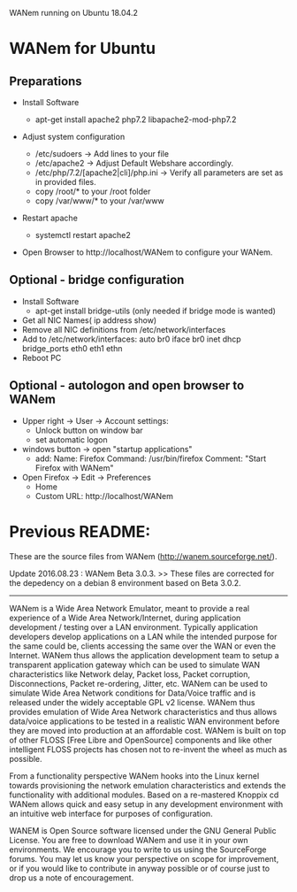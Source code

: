 WANem running on Ubuntu 18.04.2

# WANem for Ubuntu

## Preparations
* Install Software
	* apt-get install apache2 php7.2 libapache2-mod-php7.2


* Adjust system configuration
	* /etc/sudoers -> Add lines to your file
	* /etc/apache2 -> Adjust Default Webshare accordingly.
	* /etc/php/7.2/[apache2|cli]/php.ini -> Verify all parameters are set as in provided files. 
	* copy /root/* to your /root folder
	* copy /var/www/* to your /var/www

* Restart apache  
	* systemctl restart apache2
	
* Open Browser to http://localhost/WANem to configure your WANem.

## Optional - bridge configuration

* Install Software
	* apt-get install bridge-utils (only needed if bridge mode is wanted)
* Get all NIC Names( ip address show)
* Remove all NIC definitions from /etc/network/interfaces
* Add to /etc/network/interfaces:
auto br0
iface br0 inet dhcp
 bridge_ports eth0 eth1 ethn	 
* Reboot PC

## Optional - autologon and open browser to WANem
* Upper right -> User -> Account settings:
	* Unlock button on window bar
	* set automatic logon
* windows button -> open "startup applications"
	* add:
Name: Firefox
Command: /usr/bin/firefox
Comment: "Start Firefox with WANem"
* Open Firefox -> Edit -> Preferences
	* Home
	* Custom URL: http://localhost/WANem



# Previous README:

These are the source files from WANem (http://wanem.sourceforge.net/). 

Update 2016.08.23 : WANem Beta 3.0.3. >> These files are corrected for the depedency on a debian 8 environment based on Beta 3.0.2.

----------------

WANem is a Wide Area Network Emulator, meant to provide a real experience of a Wide Area Network/Internet, during application development / testing over a LAN environment. Typically application developers develop applications on a LAN while the intended purpose for the same could be, clients accessing the same over the WAN or even the Internet. WANem thus allows the application development team to setup a transparent application gateway which can be used to simulate WAN characteristics like Network delay, Packet loss, Packet corruption, Disconnections, Packet re-ordering, Jitter, etc. WANem can be used to simulate Wide Area Network conditions for Data/Voice traffic and is released under the widely acceptable GPL v2 license. WANem thus provides emulation of Wide Area Network characteristics and thus allows data/voice applications to be tested in a realistic WAN environment before they are moved into production at an affordable cost. WANem is built on top of other FLOSS [Free Libre and OpenSource] components and like other intelligent FLOSS projects has chosen not to re-invent the wheel as much as possible.

From a functionality perspective WANem hooks into the Linux kernel towards provisioning the network emulation characteristics and extends the functionality with additional modules. Based on a re-mastered Knoppix cd WANem allows quick and easy setup in any development environment with an intuitive web interface for purposes of configuration.

WANEM is Open Source software licensed under the GNU General Public License. You are free to download WANem and use it in your own environments. We encourage you to write to us using the SourceForge forums. You may let us know your perspective on scope for improvement, or if you would like to contribute in anyway possible or of course just to drop us a note of encouragement.
